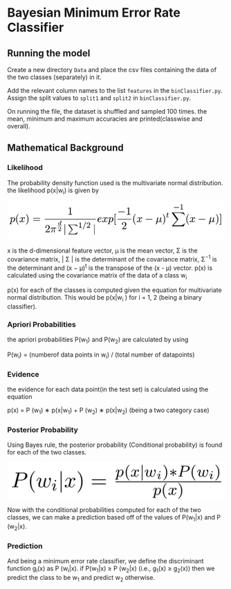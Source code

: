 # Bayesian Minimum Error Rate Classifier


## Running the model ##
Create a new directory `Data` and place the csv files containing the data of the two classes (separately) in it.

Add the relevant column names to the list `features` in the `binClassifier.py`.
Assign the split values to `split1` and `split2` in `binClassifier.py`.

On running the file, the dataset is shuffled and sampled 100 times. the mean, minimum and maximum accuracies are printed(classwise and overall).

## Mathematical Background ##

### Likelihood ###

The probability density function used is the multivariate normal distribution. 
the likelihood p(x|w<sub>i</sub>) is given by 

![image](./equations/multivariatenorm.png )

x is the d-dimensional feature vector, μ is the mean vector,
&Sigma; is the covariance matrix,
| &Sigma; | is the determinant of the covariance matrix, &Sigma;<sup>−1</sup> is the determinant and (x − μ)<sup>t</sup> is the transpose of the (x - μ) vector.
p(x) is calculated using the covariance matrix of the data of a class w<sub>i</sub>

p(x) for each of the classes is computed given the equation for multivariate normal distribution.
This would be p(x|w<sub>i</sub> ) for i = 1, 2 (being a binary classifier).

### Apriori Probabilities ###
the apriori probabilities P(w<sub>1</sub>) and P(w<sub>2</sub>) are calculated by using

P(w<sub>i</sub>) = (numberof data points in w<sub>i</sub>) / (total number of datapoints)

### Evidence ###
the evidence for each data point(in the test set) is calculated using the equation

p(x) = P (w<sub>1</sub>) ∗ p(x|w<sub>1</sub>) + P (w<sub>2</sub>) ∗ p(x|w<sub>2</sub>) (being a two category case)

### Posterior Probability ###
Using Bayes rule, the posterior probability (Conditional probability) is found for each of the two classes.

![image](./equations/posterior.png)

Now with the conditional probabilities computed for each of the two classes, we can make a prediction based off of the values of 
P(w<sub>1</sub>|x) and P (w<sub>2</sub>|x).

### Prediction ###
And being a minimum error rate classifier, we define the discriminant function g<sub>i</sub>(x) as P (w<sub>i</sub>|x). if
P(w<sub>1</sub>|x) ≥ P (w<sub>2</sub>|x) (i.e., g<sub>1</sub>(x) ≥ g<sub>2</sub>(x)) then we predict the class to be w<sub>1</sub>
and predict w<sub>2</sub> otherwise.
